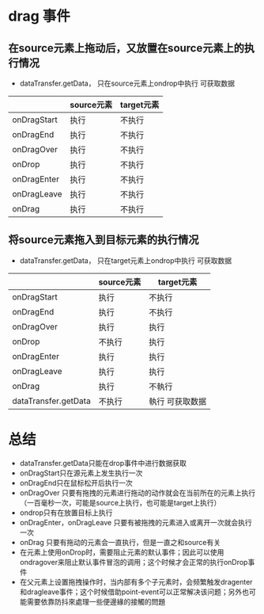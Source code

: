 # drag 事件

## 在source元素上拖动后，又放置在source元素上的执行情况
+ dataTransfer.getData， 只在source元素上ondrop中执行 可获取数据

|                      | source元素          | target元素 |
|----------------------|-------------------|----------|
| onDragStart          | 执行                | 不执行      |
| onDragEnd            | 执行                | 不执行      |
| onDragOver           | 执行                | 不执行      |
| onDrop               | 执行                | 不执行      |
| onDragEnter          | 执行                | 不执行      |
| onDragLeave          | 执行                | 不执行      |
| onDrag               | 执行                | 不执行      |


## 将source元素拖入到目标元素的执行情况
+ dataTransfer.getData， 只在target元素上ondrop中执行 可获取数据

|                      | source元素 | target元素 |
|----------------------|----------|----------|
| onDragStart          | 执行       | 不执行      |
| onDragEnd            | 执行       | 不执行      |
| onDragOver           | 执行       | 执行       |
| onDrop               | 不执行      | 执行       |
| onDragEnter          | 执行       | 执行       |
| onDragLeave          | 执行       | 执行       |
| onDrag               | 执行       | 不執行      |
| dataTransfer.getData | 不执行      | 執行 可获取数据 |


# 总结
+ dataTransfer.getData只能在drop事件中进行数据获取
+ onDragStart只在源元素上发生执行一次
+ onDragEnd只在鼠标松开后执行一次
+ onDragOver 只要有拖拽的元素进行拖动的动作就会在当前所在的元素上执行（一百毫秒一次，可能是source上执行，也可能是target上执行）
+ ondrop只有在放置目标上执行
+ onDragEnter，onDragLeave 只要有被拖拽的元素进入或离开一次就会执行一次
+ onDrag 只要有拖动的元素会一直执行，但是一直之和source有关
+ 在元素上使用onDrop时，需要阻止元素的默认事件；因此可以使用ondragover来阻止默认事件冒泡的调用；这个时候才会正常的执行onDrop事件
+ 在父元素上设置拖拽操作时，当内部有多个子元素时，会频繁触发dragenter和dragleave事件；这个时候借助point-event可以正常解决该问题；另外也可能需要依靠防抖來處理一些便邊緣的接觸的問題